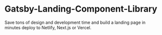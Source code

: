 # Gatsby-Landing-Component-Library
Save tons of design and development time and build a landing page in minutes deploy to Netlify, Next.js or Vercel.
